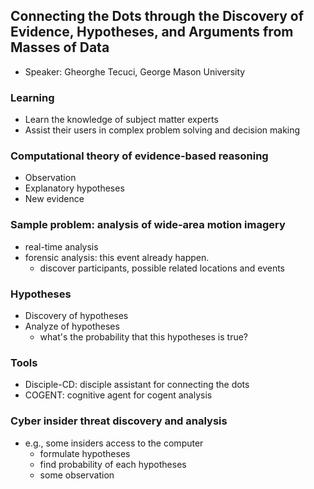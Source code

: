 ## Connecting the Dots through the Discovery of Evidence, Hypotheses, and Arguments from Masses of Data

- Speaker: Gheorghe Tecuci, George Mason University

### Learning
- Learn the knowledge of subject matter experts
- Assist their users in complex problem solving and decision making

### Computational theory of evidence-based reasoning
- Observation
- Explanatory hypotheses
- New evidence

### Sample problem: analysis of wide-area motion imagery
- real-time analysis 
- forensic analysis: this event already happen.
	- discover participants, possible related locations and events 
	
### Hypotheses
- Discovery of hypotheses
- Analyze of hypotheses
	- what's the probability that this hypotheses is true?

### Tools
- Disciple-CD: disciple assistant for connecting the dots
- COGENT: cognitive agent for cogent analysis
	
### Cyber insider threat discovery and analysis
- e.g., some insiders access to the computer
	- formulate hypotheses
	- find probability of each hypotheses
	- some observation